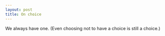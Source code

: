 ```yaml
---
layout: post
title: On choice
---
```


We always have one. (Even choosing not to have a choice is still a choice.)
